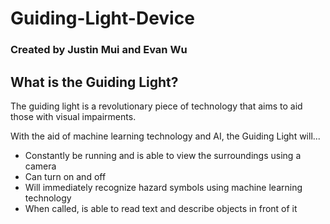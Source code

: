 # Guiding-Light-Device
### Created by Justin Mui and Evan Wu

## What is the Guiding Light?
The guiding light is a revolutionary piece of technology that aims to aid those with visual impairments.

With the aid of machine learning technology and AI, the Guiding Light will...
- Constantly be running and is able to view the surroundings using a camera
- Can turn on and off
- Will immediately recognize hazard symbols using machine learning technology
- When called, is able to read text and describe objects in front of it